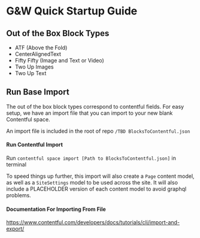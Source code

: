 # G&W Quick Startup Guide

## Out of the Box Block Types
- ATF (Above the Fold)
- CenterAlignedText
- Fifty Fifty (Image and Text or Video)
- Two Up Images
- Two Up Text

## Run Base Import

The out of the box block types correspond to contentful fields. For easy setup, we have an import file that you can import to your new blank Contentful space.

An import file is included in the root of repo
`/TBD BlocksToContentful.json`

#### Run Contentful Import
Run `contentful space import [Path to BlocksToContentful.json]` in terminal

To speed things up further, this import will also create a `Page` content model, as well as a `SiteSettings` model to be used across the site. It will also include a PLACEHOLDER version of each content model to avoid graphql problems.

#### Documentation For Importing From File
https://www.contentful.com/developers/docs/tutorials/cli/import-and-export/